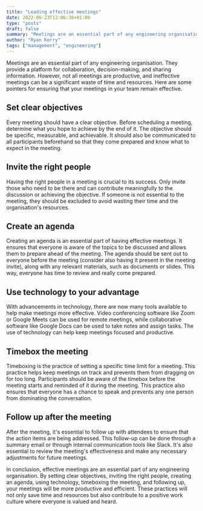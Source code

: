 ```yaml
---
title: "Leading effective meetings"
date: 2022-06-23T12:06:36+01:00
type: "posts"
draft: false
summary: "Meetings are an essential part of any engineering organisation. They provide a platform for collaboration, decision-making, and sharing information. However, not all meetings are productive, and ineffective meetings can be a significant waste of time and resources."
author: "Ryan Kerry"
tags: ["management", "engineering"]
---
```


Meetings are an essential part of any engineering organisation. They provide a platform for collaboration, decision-making, and sharing information. However, not all meetings are productive, and ineffective meetings can be a significant waste of time and resources. Here are some pointers for ensuring that your meetings in your team remain effective.

## Set clear objectives

Every meeting should have a clear objective. Before scheduling a meeting, determine what you hope to achieve by the end of it. The objective should be specific, measurable, and achievable. It should also be communicated to all participants beforehand so that they come prepared and know what to expect in the meeting.

## Invite the right people

Having the right people in a meeting is crucial to its success. Only invite those who need to be there and can contribute meaningfully to the discussion or achieving the objective. If someone is not essential to the meeting, they should be excluded to avoid wasting their time and the organisation's resources.

## Create an agenda

Creating an agenda is an essential part of having effective meetings. It ensures that everyone is aware of the topics to be discussed and allows them to prepare ahead of the meeting. The agenda should be sent out to everyone before the meeting (consider also having it present in the meeting invite), along with any relevant materials, such as documents or slides. This way, everyone has time to review and really come prepared.

## Use technology to your advantage

With advancements in technology, there are now many tools available to help make meetings more effective. Video conferencing software like Zoom or Google Meets can be used for remote meetings, while collaborative software like Google Docs can be used to take notes and assign tasks. The use of technology can help keep meetings focused and productive.

## Timebox the meeting

Timeboxing is the practice of setting a specific time limit for a meeting. This practice helps keep meetings on track and prevents them from dragging on for too long. Participants should be aware of the timebox before the meeting starts and reminded of it during the meeting. This practice also ensures that everyone has a chance to speak and prevents any one person from dominating the conversation.

## Follow up after the meeting

After the meeting, it's essential to follow up with attendees to ensure that the action items are being addressed. This follow-up can be done through a summary email or through internal communication tools like Slack. It's also essential to review the meeting's effectiveness and make any necessary adjustments for future meetings.

In conclusion, effective meetings are an essential part of any engineering organisation. By setting clear objectives, inviting the right people, creating an agenda, using technology, timeboxing the meeting, and following up, your meetings will be more productive and efficient. These practices will not only save time and resources but also contribute to a positive work culture where everyone is valued and heard.